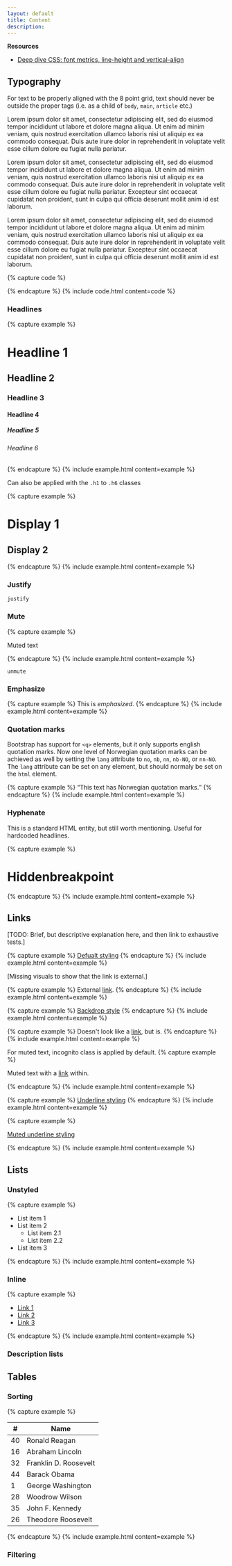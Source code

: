 ```yaml
---
layout: default
title: Content
description:
---
```


**Resources**

* [Deep dive CSS: font metrics, line-height and vertical-align](https://iamvdo.me/en/blog/css-font-metrics-line-height-and-vertical-align)

## Typography

For text to be properly aligned with the 8 point grid, text should never be outside the proper tags (i.e. as a child of `body`, `main`, `article` etc.)

<div class="" style="padding: calc(2 * var(--unit));">
  <p class="lead">Lorem ipsum dolor sit amet, consectetur adipiscing elit, sed do eiusmod tempor incididunt ut labore et dolore magna aliqua. Ut enim ad minim veniam, quis nostrud exercitation ullamco laboris nisi ut aliquip ex ea commodo consequat. Duis aute irure dolor in reprehenderit in voluptate velit esse cillum dolore eu fugiat nulla pariatur.</p>

  <p class="">Lorem ipsum dolor sit amet, consectetur adipiscing elit, sed do eiusmod tempor incididunt ut labore et dolore magna aliqua. Ut enim ad minim veniam, quis nostrud exercitation ullamco laboris nisi ut aliquip ex ea commodo consequat. Duis aute irure dolor in reprehenderit in voluptate velit esse cillum dolore eu fugiat nulla pariatur. Excepteur sint occaecat cupidatat non proident, sunt in culpa qui officia deserunt mollit anim id est laborum.</p>

  <p class="small">Lorem ipsum dolor sit amet, consectetur adipiscing elit, sed do eiusmod tempor incididunt ut labore et dolore magna aliqua. Ut enim ad minim veniam, quis nostrud exercitation ullamco laboris nisi ut aliquip ex ea commodo consequat. Duis aute irure dolor in reprehenderit in voluptate velit esse cillum dolore eu fugiat nulla pariatur. Excepteur sint occaecat cupidatat non proident, sunt in culpa qui officia deserunt mollit anim id est laborum.</p>
</div>

{% capture code %}
<p class="lead"></p>
<p class="small"></p>
{% endcapture %}
{% include code.html content=code %}

### Headlines

{% capture example %}
<h1>Headline 1</h1>
<h2>Headline 2</h2>
<h3>Headline 3</h3>
<h4>Headline 4</h4>
<h5>Headline 5</h5>
<h6>Headline 6</h6>
{% endcapture %}
{% include example.html content=example %}

Can also be applied with the `.h1` to `.h6` classes

{% capture example %}
<h1 class="display-1">Display 1</h1>
<h2 class="display-2">Display 2</h2>
{% endcapture %}
{% include example.html content=example %}

### Justify

`justify`

### Mute

{% capture example %}
<p class="mute">Muted text</p>
{% endcapture %}
{% include example.html content=example %}

`unmute`

### Emphasize

{% capture example %}
This is <em>emphasized</em>.
{% endcapture %}
{% include example.html content=example %}

### Quotation marks

Bootstrap has support for `<q>` elements, but it only supports english quotation marks. Now one level of Norwegian quotation marks can be achieved as well by setting the `lang` attribute to `no`, `nb`, `nn`, `nb-NO`, or `nn-NO`. The `lang` attribute can be set on any element, but should normaly be set on the `html` element.

{% capture example %}
<q lang="no">This text has Norwegian quotation marks.</q>
{% endcapture %}
{% include example.html content=example %}

### Hyphenate

This is a standard HTML entity, but still worth mentioning. Useful for hardcoded headlines.

{% capture example %}
<h1>Hidden&shy;breakpoint</h1>
{% endcapture %}
{% include example.html content=example %}


## Links

[TODO: Brief, but descriptive explanation here, and then link to exhaustive tests.]

{% capture example %}
<a href="#">Defualt styling</a>
{% endcapture %}
{% include example.html content=example %}

[Missing visuals to show that the link is external.]

{% capture example %}
External <a href="#" class="external">link</a>.
{% endcapture %}
{% include example.html content=example %}

{% capture example %}
<a href="#" class="backdrop">Backdrop style</a>
{% endcapture %}
{% include example.html content=example %}

{% capture example %}
Doesn't look like a <a href="#" class="incognito">link</a>, but is.
{% endcapture %}
{% include example.html content=example %}

For muted text, incognito class is applied by default.
{% capture example %}
<p class="mute">Muted text with a <a href="#">link</a> within.</p>
{% endcapture %}
{% include example.html content=example %}

{% capture example %}
<a href="#" class="underline">Underline styling</a>
{% endcapture %}
{% include example.html content=example %}

{% capture example %}
<p class="mute">
  <a href="#" class="underline muted">Muted underline styling</a>
</p>
{% endcapture %}
{% include example.html content=example %}

## Lists

### Unstyled

{% capture example %}
<ul class="unstyled">
  <li>List item 1</li>
  <li>List item 2
    <ul class="unstyled">
      <li>List item 2.1</li>
      <li>List item 2.2</li>
    </ul>
  </li>
  <li>List item 3</li>
</ul>

{% endcapture %}
{% include example.html content=example %}

### Inline

{% capture example %}
<ul class="inline">
  <li><a href="#" class="link">Link 1</a></li>
  <li><a href="#" class="link">Link 2</a></li>
  <li><a href="#" class="link">Link 3</a></li>
</ul>

{% endcapture %}
{% include example.html content=example %}

### Description lists

## Tables

### Sorting

{% capture example %}
<table class="table sortable">
  <thead>
    <tr>
      <th scope="col">#</th>
      <th scope="col">Name</th>
    </tr>
  </thead>
  <tbody>
    <tr>
      <td>40</td>
      <td>Ronald Reagan</td>
    </tr>
    <tr>
      <td>16</td>
      <td>Abraham Lincoln</td>
    </tr>
    <tr>
      <td>32</td>
      <td>Franklin D. Roosevelt</td>
    </tr>
    <tr>
      <td>44</td>
      <td>Barack Obama</td>
    </tr>
    <tr>
      <td>1</td>
      <td>George Washington</td>
    </tr>
    <tr>
      <td>28</td>
      <td>Woodrow Wilson</td>
    </tr>
    <tr>
      <td>35</td>
      <td>John F. Kennedy</td>
    </tr>
    <tr>
      <td>26</td>
      <td>Theodore Roosevelt</td>
    </tr>
  </tbody>
</table>
{% endcapture %}
{% include example.html content=example %}

### Filtering
